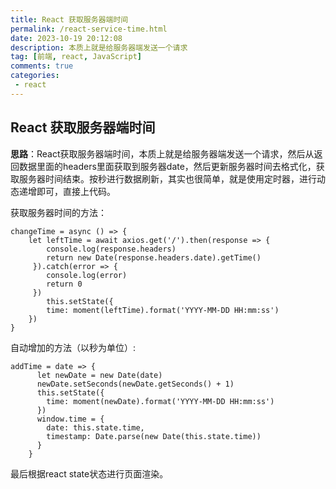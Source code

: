 ```yaml
---
title: React 获取服务器端时间
permalink: /react-service-time.html
date: 2023-10-19 20:12:08
description: 本质上就是给服务器端发送一个请求
tag: [前端, react, JavaScript]
comments: true
categories: 
 - react
---
```


## React 获取服务器端时间

**思路**：React获取服务器端时间，本质上就是给服务器端发送一个请求，然后从返回数据里面的headers里面获取到服务器date，然后更新服务器时间去格式化，获取服务器时间结束。按秒进行数据刷新，其实也很简单，就是使用定时器，进行动态递增即可，直接上代码。
<!-- more -->
获取服务器时间的方法：

```react
changeTime = async () => {
    let leftTime = await axios.get('/').then(response => {
        console.log(response.headers)
        return new Date(response.headers.date).getTime()
     }).catch(error => {
        console.log(error)
        return 0
     })
        this.setState({
        time: moment(leftTime).format('YYYY-MM-DD HH:mm:ss')
    })
}
```

自动增加的方法（以秒为单位）:

```react
addTime = date => {
      let newDate = new Date(date)
      newDate.setSeconds(newDate.getSeconds() + 1)
      this.setState({
        time: moment(newDate).format('YYYY-MM-DD HH:mm:ss')
      })
      window.time = {
        date: this.state.time,
        timestamp: Date.parse(new Date(this.state.time))
      }
    }
```

最后根据react  state状态进行页面渲染。